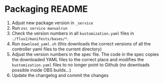 # Packaging README

1. Adjust new package version in `_service`
2. Run `osc service manualrun`
3. Check the version numbers in all `kustomization.yaml` files in
   `./flux2/manifests/bases/*`.
4. Run `download_yaml.sh` (this downloads the correct versions of all the
   controller yaml files to the current directory)
5. Adjust the version numbers in the spec file. The code in the spec copies the
   downloaded YAML files to the correct place and modifies the
   `kustomization.yaml` files to no longer point to Github (no downloads
   possible inside OBS builds...)
6. Update the changelog and commit the changes
